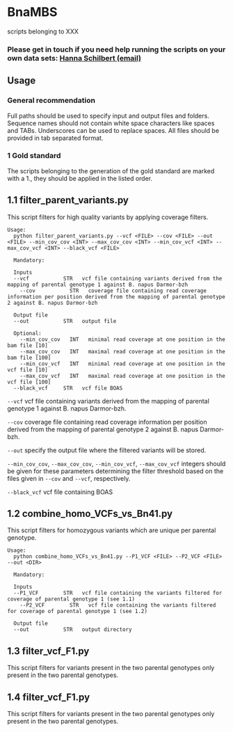# BnaMBS
scripts belonging to XXX


### Please get in touch if you need help running the scripts on your own data sets: [Hanna Schilbert (email)](mailto:hschilbe@cebitec.uni-bielefeld.de?subject=[GitHub]BnaFLSs_scripts_request) ###

## Usage

### General recommendation

Full paths should be used to specify input and output files and folders. Sequence names should not contain white space characters like spaces and TABs. Underscores can be used to replace spaces. All files should be provided in tab separated format.

### 1 Gold standard

The scripts belonging to the generation of the gold standard are marked with a 1., they should be applied in the listed order.

## 1.1 filter_parent_variants.py
This script filters for high quality variants by applying coverage filters. 

```
Usage:
  python filter_parent_variants.py --vcf <FILE> --cov <FILE> --out <FILE> --min_cov_cov <INT> --max_cov_cov <INT> --min_cov_vcf <INT> --max_cov_vcf <INT> --black_vcf <FILE>

  Mandatory:
  
  Inputs 
  --vcf           STR   vcf file containing variants derived from the mapping of parental genotype 1 against B. napus Darmor-bzh
	--cov           STR   coverage file containing read coverage information per position derived from the mapping of parental genotype 2 against B. napus Darmor-bzh
          
  Output file
  --out           STR   output file
  
  Optional:
 	--min_cov_cov   INT   minimal read coverage at one position in the bam file [10]
	--max_cov_cov   INT   maximal read coverage at one position in the bam file [100]
	--min_cov_vcf   INT   minimal read coverage at one position in the vcf file [10]
	--max_cov_vcf   INT   maximal read coverage at one position in the vcf file [100]
  --black_vcf     STR   vcf file BOAS

```

`--vcf` vcf file containing variants derived from the mapping of parental genotype 1 against B. napus Darmor-bzh.

`--cov` coverage file containing read coverage information per position derived from the mapping of parental genotype 2 against B. napus Darmor-bzh.

`--out` specify the output file where the filtered variants will be stored.

`--min_cov_cov`, `--max_cov_cov`, `--min_cov_vcf`, `--max_cov_vcf` integers should be given for these parameters determining the filter threshold based on the files given in `--cov` and `--vcf`, respectively.

`--black_vcf` vcf file containing BOAS


## 1.2 combine_homo_VCFs_vs_Bn41.py
This script filters for homozygous variants which are unique per parental genotype. 

```
Usage:
  python combine_homo_VCFs_vs_Bn41.py --P1_VCF <FILE> --P2_VCF <FILE> --out <DIR> 

  Mandatory:
  
  Inputs 
  --P1_VCF        STR   vcf file containing the variants filtered for coverage of parental genotype 1 (see 1.1)
	--P2_VCF        STR   vcf file containing the variants filtered for coverage of parental genotype 1 (see 1.2)
          
  Output file
  --out           STR   output directory
```

## 1.3 filter_vcf_F1.py
This script filters for variants present in the two parental genotypes  only present in the two parental genotypes. 

## 1.4 filter_vcf_F1.py
This script filters for variants present in the two parental genotypes  only present in the two parental genotypes. 


